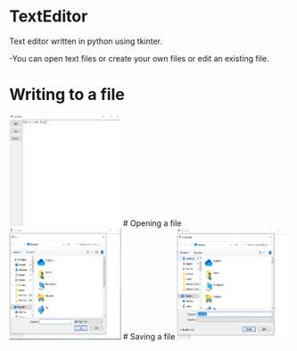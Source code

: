 # TextEditor
Text editor written in python using tkinter.  

-You can open text files or create your own files or edit an existing file.  

# Writing to a file  
<img src="Screenshots/main.PNG" width = 200 height = 200>  
# Opening a file  
<img src="Screenshots/openFile.PNG" width = 200 height = 200>  
# Saving a file  
<img src="Screenshots/saveFile.PNG" width = 200 height = 200>
